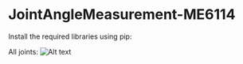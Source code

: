 # JointAngleMeasurement-ME6114

Install the required libraries using pip:



All joints:
![Alt text](./assets/info.png)



